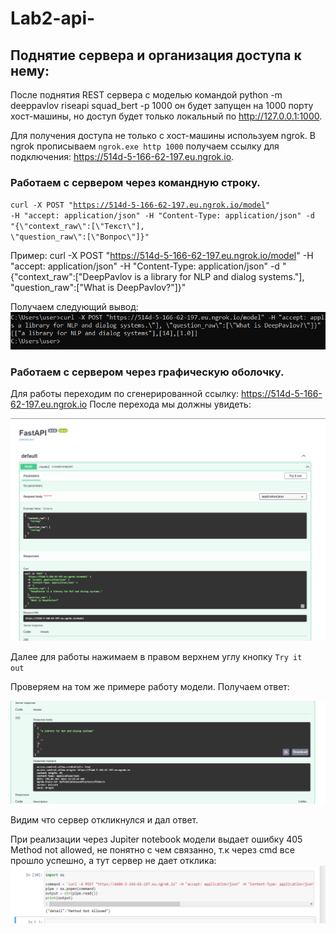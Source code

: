 # Lab2-api-
## Поднятие сервера и организация доступа к нему: 
После поднятия REST сервера с моделью командой python -m deeppavlov riseapi squad_bert -p 1000 он будет запущен на 1000 порту хост-машины, но доступ будет только локальный по http://127.0.0.1:1000. 

Для получения доступа не только с хост-машины используем ngrok. В ngrok прописываем <code>ngrok.exe http 1000</code> получаем ссылку для подключения: https://514d-5-166-62-197.eu.ngrok.io.

### Работаем с сервером через командную строку.
<code>curl -X POST "https://514d-5-166-62-197.eu.ngrok.io/model" -H "accept: application/json" -H "Content-Type: application/json" 
-d "{\\"context_raw\\":[\\"Текст\\"], \\"question_raw\\":[\\"Вопрос\\"]}"</code>

 Пример: 
 curl -X POST "https://514d-5-166-62-197.eu.ngrok.io/model" -H "accept: application/json" -H "Content-Type: application/json" -d "{\"context_raw\":[\"DeepPavlov is a library for NLP and dialog systems.\"], \"question_raw\":[\"What is DeepPavlov?\"]}"
 
 Получаем следующий вывод: 
 ![image info](https://github.com/dnlqwer/Lab2-api-/blob/main/pic/1.png)
 
 ### Работаем с сервером через графическую оболочку.
 
 Для работы переходим по сгенерированной ссылку: https://514d-5-166-62-197.eu.ngrok.io После перехода мы должны увидеть: 

![image info](https://github.com/dnlqwer/Lab2-api-/blob/main/pic/2.png)

Далее для работы нажимаем в правом верхнем углу кнопку <code>Try it out</code>

Проверяем на том же примере работу модели. Получаем ответ: 

![image info](https://github.com/dnlqwer/Lab2-api-/blob/main/pic/3.png) 

Видим что сервер откликнулся и дал ответ. 

 При реализации через Jupiter notebook модели выдает ошибку 405 Method not allowed, не понятно с чем связанно, т.к через cmd все прошло успешно, а тут сервер не дает отклика: 
![image info](https://github.com/dnlqwer/Lab2-api-/blob/main/pic/5.png) 
 


